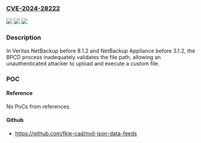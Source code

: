 ### [CVE-2024-28222](https://cve.mitre.org/cgi-bin/cvename.cgi?name=CVE-2024-28222)
![](https://img.shields.io/static/v1?label=Product&message=n%2Fa&color=blue)
![](https://img.shields.io/static/v1?label=Version&message=n%2Fa&color=blue)
![](https://img.shields.io/static/v1?label=Vulnerability&message=n%2Fa&color=brighgreen)

### Description

In Veritas NetBackup before 8.1.2 and NetBackup Appliance before 3.1.2, the BPCD process inadequately validates the file path, allowing an unauthenticated attacker to upload and execute a custom file.

### POC

#### Reference
No PoCs from references.

#### Github
- https://github.com/fkie-cad/nvd-json-data-feeds


